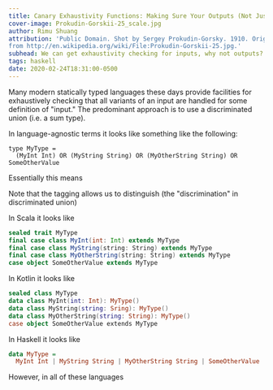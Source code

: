 ```yaml
---
title: Canary Exhaustivity Functions: Making Sure Your Outputs (Not Just Inputs) Cover All Cases
cover-image: Prokudin-Gorskii-25_scale.jpg
author: Rimu Shuang
attribution: 'Public Domain. Shot by Sergey Prokudin-Gorsky. 1910. Originally
from http://en.wikipedia.org/wiki/File:Prokudin-Gorskii-25.jpg.'
subhead: We can get exhaustivity checking for inputs, why not outputs?
tags: haskell
date: 2020-02-24T18:31:00-0500
---
```


Many modern statically typed languages these days provide facilities for
exhaustively checking that all variants of an input are handled for some
definition of "input." The predominant approach is to use a discriminated union
(i.e. a sum type).

In language-agnostic terms it looks like something like the following:

```
type MyType = 
  (MyInt Int) OR (MyString String) OR (MyOtherString String) OR SomeOtherValue
```

Essentially this means 

Note that the tagging  allows us to
distinguish (the "discrimination" in discriminated union)

In Scala it looks like

```scala
sealed trait MyType
final case class MyInt(int: Int) extends MyType
final case class MyString(string: String) extends MyType
final case class MyOtherString(string: String) extends MyType
case object SomeOtherValue extends MyType
```

In Kotlin it looks like

```kotlin
sealed class MyType
data class MyInt(int: Int): MyType()
data class MyString(string: Sring): MyType()
data class MyOtherString(string: String): MyType()
case object SomeOtherValue extends MyType
```

In Haskell it looks like

```haskell
data MyType = 
  MyInt Int | MyString String | MyOtherString String | SomeOtherValue
```

However, in all of these languages

